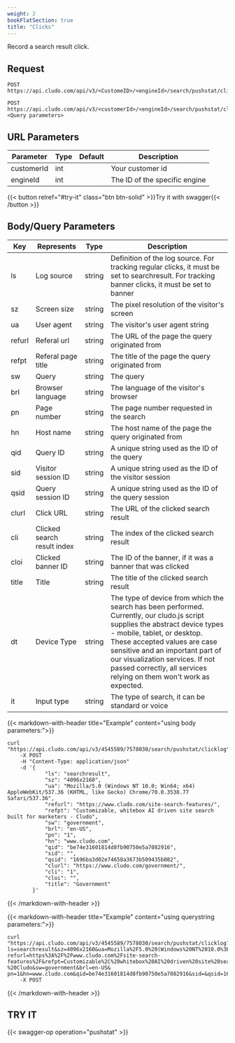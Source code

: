 ```yaml
---
weight: 2
bookFlatSection: true
title: "Clicks"
---
```


Record a search result click.

## Request

```
POST https://api.cludo.com/api/v3/<CustomeID>/<engineId>/search/pushstat/clicklog

POST https://api.cludo.com/api/v3/<customerId>/<engineId>/search/pushstat/clicklog?<Query parameters>
```

## URL Parameters

| Parameter   |Type|Default| Description                                     |
| ----------- |----|-------|------------------------------------------|
| customerId  |int ||Your customer id                                 | 
| engineId   |int ||The ID of the specific engine| 



{{< button relref="#try-it" class="btn btn-solid" >}}Try it with swagger{{< /button >}}



## Body/Query Parameters

| Key         |Represents|Type| Description                                      |
| ----------- |----      |-------|-----------------------------------------------|
| ls  |Log source       |string    |Definition of the log source. For tracking regular clicks, it must be set to searchresult. For tracking banner clicks, it must be set to banner| 
| sz  |Screen size       |string    |The pixel resolution of the visitor's screen| 
| ua  |User agent       |string    |The visitor's user agent string| 
| refurl  |Referal url       |string    |The URL of the page the query originated from| 
| refpt  |Referal page title |string    |The title of the page the query originated from| 
| sw  |Query       |string    |The query| 
| brl  |Browser language       |string    |The language of the visitor's browser| 
| pn  |Page number       |string    |The page number requested in the search| 
| hn  |Host name       |string    |The host name of the page the query originated from| 
| qid  |Query ID       |string    |A unique string used as the ID of the query| 
| sid  |Visitor session ID       |string    |A unique string used as the ID of the visitor session| 
| qsid  |Query session ID       |string    |A unique string used as the ID of the query session| 
| clurl  |Click URL       |string    |The URL of the clicked search result| 
| cli  |Clicked search result index       |string    |The index of the clicked search result| 
| cloi  |Clicked banner ID       |string    |The ID of the banner, if it was a banner that was clicked| 
| title  |Title       |string    |The title of the clicked search result| 
| dt  |Device Type       |string    |The type of device from which the search has been performed. Currently, our cludo.js script supplies the abstract device types - mobile, tablet, or desktop. These accepted values are case sensitive and an important part of our visualization services. If not passed correctly, all services relying on them won't work as expected.| 
| it  |Input type       |string    |The type of search, it can be standard or voice| 



{{< markdown-with-header title="Example" content="using body parameters:">}}
```
curl "https://api.cludo.com/api/v3/4545589/7578030/search/pushstat/clicklog"
    -X POST
    -H "Content-Type: application/json"
    -d '{
            "ls": "searchresult",
            "sz": "4096x2160",
            "ua": "Mozilla/5.0 (Windows NT 10.0; Win64; x64) AppleWebKit/537.36 (KHTML, like Gecko) Chrome/70.0.3538.77 Safari/537.36",
            "refurl": "https://www.cludo.com/site-search-features/",
            "refpt": "Customizable, whitebox AI driven site search built for marketers - Cludo",
            "sw": "government",
            "brl": "en-US",
            "pn": "1",
            "hn": "www.cludo.com",
            "qid": "be74e31601814d8fb90750e5a7082916",
            "sid": "",
            "qsid": "1696ba3d02e74658a3673b509435b082",
            "clurl": "https://www.cludo.com/government/",
            "cli": "1",
            "cloi": "",
            "title": "Government"
        }'
```
{{< /markdown-with-header >}} 

{{< markdown-with-header title="Example" content="using querystring parameters:">}}
```
curl "https://api.cludo.com/api/v3/4545589/7578030/search/pushstat/clicklog?
ls=searchresult&sz=4096x2160&ua=Mozilla%2F5.0%20(Windows%20NT%2010.0%3B%20Win64%3B%20x64)%20AppleWebKit%2F537.36%20(KHTML%2C%20like%20Gecko)%20Chrome%2F70.0.3538.77%20Safari%2F537.36&
refurl=https%3A%2F%2Fwww.cludo.com%2Fsite-search-features%2F&refpt=Customizable%2C%20whitebox%20AI%20driven%20site%20search%20built%20for%20marketers%20-%20Cludo&sw=government&brl=en-US&
pn=1&hn=www.cludo.com&qid=be74e31601814d8fb90750e5a7082916&sid=&qsid=1696ba3d02e74658a3673b509435b082&clurl=https%3A%2F%2Fwww.cludo.com%2Fgovernment%2F&cli=1&cloi=&title=Government"
    -X POST
```
{{< /markdown-with-header >}} 



## TRY IT
{{< swagger-op operation="pushstat" >}}